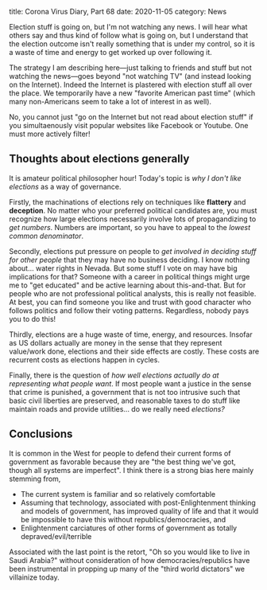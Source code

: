 title: Corona Virus Diary, Part 68
date: 2020-11-05
category: News

Election stuff is going on, but I'm not watching any news. I will hear
what others say and thus kind of follow what is going on, but I
understand that the election outcome isn't really something that is
under my control, so it is a waste of time and energy to get worked up
over following it.

The strategy I am describing here&mdash;just talking to friends and
stuff but not watching the news&mdash;goes beyond "not watching TV"
(and instead looking on the Internet). Indeed the Internet is
plastered with election stuff all over the place. We temporarily have
a new "favorite American past time" (which many non-Americans seem to
take a lot of interest in as well).

No, you cannot just "go on the Internet but not read about election
stuff" if you simultaenously visit popular websites like Facebook or
Youtube. One must more actively filter!

Thoughts about elections generally
----------------------------------

It is amateur political philosopher hour! Today's topic is *why I
don't like elections* as a way of governance.

Firstly, the machinations of elections rely on techniques like
**flattery** and **deception**. No matter who your preferred political
candidates are, you must recognize how large elections necessarily
involve lots of propagandizing to *get numbers*. Numbers are
important, so you have to appeal to the *lowest common denominator*.

Secondly, elections put pressure on people to *get involved in deciding
stuff for other people* that they may have no business deciding. I
know nothing about... water rights in Nevada. But some stuff I vote on
may have big implications for that? Someone with a career in political
things might urge me to "get educated" and be active learning about
this-and-that. But for people who are not professional political
analysts, this is really not feasible. At best, you can find someone
you like and trust with good character who follows politics and follow
their voting patterns. Regardless, nobody pays you to do this!

Thirdly, elections are a huge waste of time, energy, and resources.
Insofar as US dollars actually are money in the sense that they
represent value/work done, elections and their side effects are
costly. These costs are recurrent costs as elections happen in cycles.

Finally, there is the question of *how well elections actually do at
representing what people want*. If most people want a justice in the
sense that crime is punished, a government that is not too intrusive
such that basic civil liberties are preserved, and reasonable taxes to
do stuff like maintain roads and provide utilities... do we really
need *elections?*

Conclusions
-----------

It is common in the West for people to defend their current forms of
government as favorable because they are "the best thing we've got,
though all systems are imperfect". I think there is a strong bias here
mainly stemming from,

- The current system is familiar and so relatively comfortable
- Assuming that technology, associated with post-Enlightenment
  thinking and models of government, has improved quality of life and
  that it would be impossible to have this without
  republics/democracies, and
- Enlightenment carciatures of other forms of government as totally
  depraved/evil/terrible
  
Associated with the last point is the retort, "Oh so you would like to
live in Saudi Arabia?" without consideration of how
democracies/republics have been instrumental in propping up many of
the "third world dictators" we villainize today.
